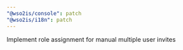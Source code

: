 ```yaml
---
"@wso2is/console": patch
"@wso2is/i18n": patch
---
```


Implement role assignment for manual multiple user invites
